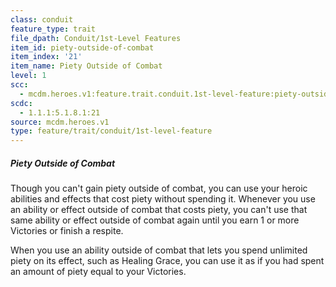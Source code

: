 ```yaml
---
class: conduit
feature_type: trait
file_dpath: Conduit/1st-Level Features
item_id: piety-outside-of-combat
item_index: '21'
item_name: Piety Outside of Combat
level: 1
scc:
  - mcdm.heroes.v1:feature.trait.conduit.1st-level-feature:piety-outside-of-combat
scdc:
  - 1.1.1:5.1.8.1:21
source: mcdm.heroes.v1
type: feature/trait/conduit/1st-level-feature
---
```


##### Piety Outside of Combat

Though you can't gain piety outside of combat, you can use your heroic abilities and effects that cost piety without spending it. Whenever you use an ability or effect outside of combat that costs piety, you can't use that same ability or effect outside of combat again until you earn 1 or more Victories or finish a respite.

When you use an ability outside of combat that lets you spend unlimited piety on its effect, such as Healing Grace, you can use it as if you had spent an amount of piety equal to your Victories.
